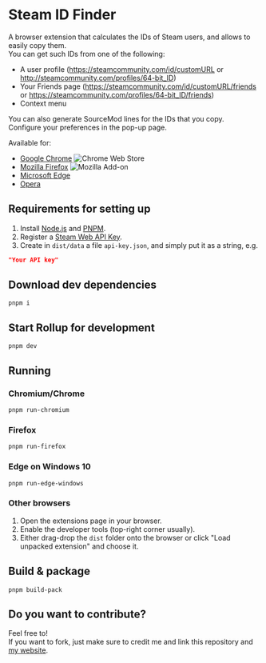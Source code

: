 # Steam ID Finder

A browser extension that calculates the IDs of Steam users, and allows to easily copy them.  
You can get such IDs from one of the following:

* A user profile (https://steamcommunity.com/id/customURL or http://steamcommunity.com/profiles/64-bit_ID)
* Your Friends page (https://steamcommunity.com/id/customURL/friends
  or https://steamcommunity.com/profiles/64-bit_ID/friends)
* Context menu

You can also generate SourceMod lines for the IDs that you copy.  
Configure your preferences in the pop-up page.

Available for:
- [Google Chrome](https://chrome.google.com/webstore/detail/iaeodlelphecgkpneeifmgcjgeoobjah) ![Chrome Web Store](https://img.shields.io/chrome-web-store/users/iaeodlelphecgkpneeifmgcjgeoobjah?color=white&label=users&style=flat-square)
- [Mozilla Firefox](https://addons.mozilla.org/addon/steam-id-finder) ![Mozilla Add-on](https://img.shields.io/amo/users/steam-id-finder?color=white&label=users&style=flat-square)
- [Microsoft Edge](https://microsoftedge.microsoft.com/addons/detail/ahaecgaddckjclinfblgjlejhcpgeebk)
- [Opera](https://addons.opera.com/en/extensions/details/steam-id-finder)

## Requirements for setting up

1. Install [Node.js](https://nodejs.org) and [PNPM](https://pnpm.js.org/en/installation).
1. Register a [Steam Web API Key](https://steamcommunity.com/dev/apikey).
1. Create in `dist/data` a file `api-key.json`, and simply put it as a string, e.g.

```json
"Your API key"
```

## Download dev dependencies

```shell script
pnpm i
```

## Start Rollup for development

```shell script
pnpm dev
```

## Running

### Chromium/Chrome

```shell script
pnpm run-chromium
```

### Firefox

```shell script
pnpm run-firefox
```

### Edge on Windows 10
```shell
pnpm run-edge-windows
```

### Other browsers

1. Open the extensions page in your browser.
1. Enable the developer tools (top-right corner usually).
1. Either drag-drop the `dist` folder onto the browser or click "Load unpacked extension" and choose it.

## Build & package
```shell
pnpm build-pack
```

## Do you want to contribute?

Feel free to!  
If you want to fork, just make sure to credit me and link this repository and [my website](https://avi12.com).